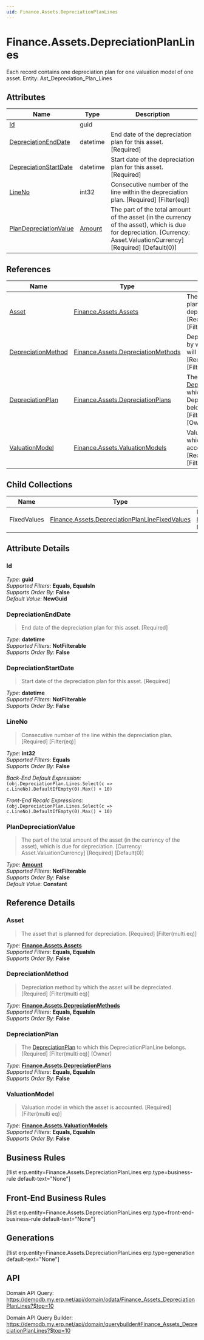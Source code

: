 ```yaml
---
uid: Finance.Assets.DepreciationPlanLines
---
```

# Finance.Assets.DepreciationPlanLines

Each record contains one depreciation plan for one valuation model of one asset. Entity: Ast_Depreciation_Plan_Lines

## Attributes

| Name | Type | Description |
| ---- | ---- | --- |
| [Id](Finance.Assets.DepreciationPlanLines.md#Id) | guid |  
| [DepreciationEndDate](Finance.Assets.DepreciationPlanLines.md#DepreciationEndDate) | datetime | End date of the depreciation plan for this asset. [Required] 
| [DepreciationStartDate](Finance.Assets.DepreciationPlanLines.md#DepreciationStartDate) | datetime | Start date of the depreciation plan for this asset. [Required] 
| [LineNo](Finance.Assets.DepreciationPlanLines.md#LineNo) | int32 | Consecutive number of the line within the depreciation plan. [Required] [Filter(eq)] 
| [PlanDepreciationValue](Finance.Assets.DepreciationPlanLines.md#PlanDepreciationValue) | [Amount](../data-types.md#Amount) | The part of the total amount of the asset (in the currency of the asset), which is due for depreciation. [Currency: Asset.ValuationCurrency] [Required] [Default(0)] 

## References

| Name | Type | Description |
| ---- | ---- | --- |
| [Asset](Finance.Assets.DepreciationPlanLines.md#Asset) | [Finance.Assets.Assets](Finance.Assets.Assets.md) | The asset that is planned for depreciation. [Required] [Filter(multi eq)] |
| [DepreciationMethod](Finance.Assets.DepreciationPlanLines.md#DepreciationMethod) | [Finance.Assets.DepreciationMethods](Finance.Assets.DepreciationMethods.md) | Depreciation method by which the asset will be depreciated. [Required] [Filter(multi eq)] |
| [DepreciationPlan](Finance.Assets.DepreciationPlanLines.md#DepreciationPlan) | [Finance.Assets.DepreciationPlans](Finance.Assets.DepreciationPlans.md) | The [DepreciationPlan](Finance.Assets.DepreciationPlanLines.md#DepreciationPlan) to which this DepreciationPlanLine belongs. [Required] [Filter(multi eq)] [Owner] |
| [ValuationModel](Finance.Assets.DepreciationPlanLines.md#ValuationModel) | [Finance.Assets.ValuationModels](Finance.Assets.ValuationModels.md) | Valuation model in which the asset is accounted. [Required] [Filter(multi eq)] |

## Child Collections

| Name | Type | Description |
| ---- | ---- | --- |
| FixedValues | [Finance.Assets.DepreciationPlanLineFixedValues](Finance.Assets.DepreciationPlanLineFixedValues.md) | List of [DepreciationPlanLineFixedValue](Finance.Assets.DepreciationPlanLineFixedValues.md) child objects, based on the [Finance.Assets.DepreciationPlanLineFixedValue.DepreciationPlanLine](Finance.Assets.DepreciationPlanLineFixedValues.md#DepreciationPlanLine) back reference 


## Attribute Details

### Id

_Type_: **guid**  
_Supported Filters_: **Equals, EqualsIn**  
_Supports Order By_: **False**  
_Default Value_: **NewGuid**  

### DepreciationEndDate

> End date of the depreciation plan for this asset. [Required]

_Type_: **datetime**  
_Supported Filters_: **NotFilterable**  
_Supports Order By_: **False**  

### DepreciationStartDate

> Start date of the depreciation plan for this asset. [Required]

_Type_: **datetime**  
_Supported Filters_: **NotFilterable**  
_Supports Order By_: **False**  

### LineNo

> Consecutive number of the line within the depreciation plan. [Required] [Filter(eq)]

_Type_: **int32**  
_Supported Filters_: **Equals**  
_Supports Order By_: **False**  

_Back-End Default Expression:_  
`(obj.DepreciationPlan.Lines.Select(c => c.LineNo).DefaultIfEmpty(0).Max() + 10)`

_Front-End Recalc Expressions:_  
`(obj.DepreciationPlan.Lines.Select(c => c.LineNo).DefaultIfEmpty(0).Max() + 10)`
### PlanDepreciationValue

> The part of the total amount of the asset (in the currency of the asset), which is due for depreciation. [Currency: Asset.ValuationCurrency] [Required] [Default(0)]

_Type_: **[Amount](../data-types.md#Amount)**  
_Supported Filters_: **NotFilterable**  
_Supports Order By_: **False**  
_Default Value_: **Constant**  


## Reference Details

### Asset

> The asset that is planned for depreciation. [Required] [Filter(multi eq)]

_Type_: **[Finance.Assets.Assets](Finance.Assets.Assets.md)**  
_Supported Filters_: **Equals, EqualsIn**  
_Supports Order By_: **False**  

### DepreciationMethod

> Depreciation method by which the asset will be depreciated. [Required] [Filter(multi eq)]

_Type_: **[Finance.Assets.DepreciationMethods](Finance.Assets.DepreciationMethods.md)**  
_Supported Filters_: **Equals, EqualsIn**  
_Supports Order By_: **False**  

### DepreciationPlan

> The [DepreciationPlan](Finance.Assets.DepreciationPlanLines.md#DepreciationPlan) to which this DepreciationPlanLine belongs. [Required] [Filter(multi eq)] [Owner]

_Type_: **[Finance.Assets.DepreciationPlans](Finance.Assets.DepreciationPlans.md)**  
_Supported Filters_: **Equals, EqualsIn**  
_Supports Order By_: **False**  

### ValuationModel

> Valuation model in which the asset is accounted. [Required] [Filter(multi eq)]

_Type_: **[Finance.Assets.ValuationModels](Finance.Assets.ValuationModels.md)**  
_Supported Filters_: **Equals, EqualsIn**  
_Supports Order By_: **False**  



## Business Rules

[!list erp.entity=Finance.Assets.DepreciationPlanLines erp.type=business-rule default-text="None"]

## Front-End Business Rules

[!list erp.entity=Finance.Assets.DepreciationPlanLines erp.type=front-end-business-rule default-text="None"]

## Generations

[!list erp.entity=Finance.Assets.DepreciationPlanLines erp.type=generation default-text="None"]

## API

Domain API Query:
<https://demodb.my.erp.net/api/domain/odata/Finance_Assets_DepreciationPlanLines?$top=10>

Domain API Query Builder:
<https://demodb.my.erp.net/api/domain/querybuilder#Finance_Assets_DepreciationPlanLines?$top=10>

